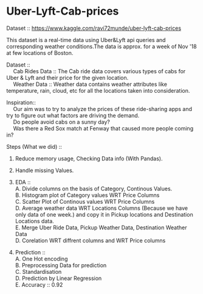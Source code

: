 # Uber-Lyft-Cab-prices
Dataset :: https://www.kaggle.com/ravi72munde/uber-lyft-cab-prices

This dataset is a real-time data using Uber&Lyft api queries and corresponding weather conditions.The data is approx. for a week of Nov '18 at few locations of Boston.

Dataset :: \
&emsp; Cab Rides Data :: The Cab ride data covers various types of cabs for Uber & Lyft and their price for the given location. \
&emsp; Weather Data   :: Weather data contains weather attributes like temperature, rain, cloud, etc for all the locations taken into consideration.

Inspiration:: \
&emsp;  Our aim was to try to analyze the prices of these ride-sharing apps and try to figure out what factors are driving the demand. \
&emsp;  Do people avoid cabs on a sunny day? \
&emsp;  Was there a Red Sox match at Fenway that caused more people coming in?
  
  
Steps (What we did) :: 
  1. Reduce memory usage, Checking Data info (With Pandas).
  2. Handle missing Values.
  3. EDA :: \
            A. Divide columns on the basis of Category, Continous Values. \
            B. Histogram plot of Category values WRT Price Columns \
            C. Scatter Plot of Continous values WRT Price Columns \
            D. Average weather data WRT Locations Columns (Because we have only data of one week.) and copy it in Pickup locations and Destination Locations data.\
            E. Merge Uber Ride Data, Pickup Weather Data, Destination Weather Data \
            D. Corelation WRT diffrent columns and WRT Price columns

  4. Prediction :: \
            A. One Hot encoding \
            B. Preprocessing Data for prediction \
            C. Standardisation \
            D. Prediction by Linear Regression \
            E. Accuracy :: 0.92 
 


